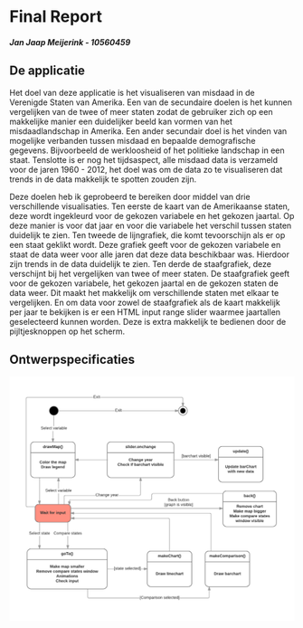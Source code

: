 # Final Report

##### Jan Jaap Meijerink - 10560459

## De applicatie
Het doel van deze applicatie is het visualiseren van misdaad in de Verenigde Staten van Amerika. Een van de secundaire doelen is het kunnen vergelijken van de twee of meer staten zodat de gebruiker zich op een makkelijke manier een duidelijker beeld kan vormen van het misdaadlandschap in Amerika. Een ander secundair doel is het vinden van mogelijke verbanden tussen misdaad en bepaalde demografische gegevens. Bijvoorbeeld de werkloosheid of het politieke landschap in een staat. Tenslotte is er nog het tijdsaspect, alle misdaad data is verzameld voor de jaren 1960 - 2012, het doel was om de data zo te visualiseren dat trends in de data makkelijk te spotten zouden zijn.

Deze doelen heb ik geprobeerd te bereiken door middel van drie verschillende visualisaties. Ten eerste de kaart van de Amerikaanse staten, deze wordt ingekleurd voor de gekozen variabele en het gekozen jaartal. Op deze manier is voor dat jaar en voor die variabele het verschil tussen staten duidelijk te zien. Ten tweede de lijngrafiek, die komt tevoorschijn als er op een staat geklikt wordt. Deze grafiek geeft voor de gekozen variabele en staat de data weer voor alle jaren dat deze data beschikbaar was. Hierdoor zijn trends in de data duidelijk te zien. Ten derde de staafgrafiek, deze verschijnt bij het vergelijken van twee of meer staten. De staafgrafiek geeft voor de gekozen variabele, het gekozen jaartal en de gekozen staten de data weer. Dit maakt het makkelijk om verschillende staten met elkaar te vergelijken. En om data voor zowel de staafgrafiek als de kaart makkelijk per jaar te bekijken is er een HTML input range slider waarmee jaartallen geselecteerd kunnen worden. Deze is extra makkelijk te bedienen door de pijltjesknoppen op het scherm.

## Ontwerpspecificaties
![State diagram](/doc/Diagram.png)
